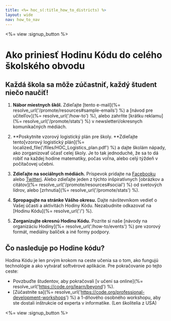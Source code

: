 ```yaml
---
title: <%= hoc_s(:title_how_to_districts) %>
layout: wide
nav: how_to_nav
---
```

<%= view :signup_button %>

# Ako priniesť Hodinu Kódu do celého školského obvodu

## Každá škola sa môže zúčastniť, každý študent niečo naučiť!

1. **Nábor miestnych škôl.** Zdieľajte [tento e-mail](%= resolve_url('/promote/resources#sample-emails') %) a [návod pre učitelľov](%= resolve_url('/how-to') %), alebo zahrňte [krátku reklamu](%= resolve_url('/promote/stats') %) v newsletteri/okresnych komunikačných médiách.

2. **Poskytnite vzorový logistický plán pre školy. **Zdieľajte tento[vzorový logistický plán](%= localized_file('/files/HOC_Logistics_plan.pdf') %) a dajte školám nápady, ako zorganizovať účasť celej školy. Je to tak jednoduché, že sa to dá robiť na každej hodine matematiky, počas voľna, alebo celý týždeň v počítačovej učebni.

3. **Zdieľajte na sociálnych médiách.** Príspevok pridajte na [Facebooku](https://www.facebook.com/sharer/sharer.php?u=http%3A%2F%2Fhourofcode.com%2Fus) alebo [Twitteri](https://twitter.com/intent/tweet?url=http%3A%2F%2Fhourofcode.com&text=I%27m%20participating%20in%20this%20year%27s%20%23HourOfCode%2C%20are%20you%3F%20%40codeorg&original_referer=https%3A%2F%2Fwww.google.com%2Furl%3Fq%3Dhttps%253A%252F%252Ftwitter.com%252Fshare%253Fhashtags%253D%2526amp%253Brelated%253Dcodeorg%2526amp%253Btext%253DI%252527m%252Bparticipating%252Bin%252Bthis%252Byear%252527s%252B%252523HourOfCode%25252C%252Bare%252Byou%25253F%252B%252540codeorg%2526amp%253Burl%253Dhttp%25253A%25252F%25252Fhourofcode.com%26sa%3DD%26sntz%3D1%26usg%3DAFQjCNE1GLTUbKZfMlEh9Aj5w0iswz6PYQ&related=codeorg&hashtags=). Alebo zdieľajte jeden z týchto inšpiratívnych [obrázkov a citátov](%= resolve_url('/promote/resources#social') %) od svetových lídrov, alebo [zrhnutia](%= resolve_url('/promote/stats') %).

4. **Spropagujte na stránke Vášho okresu.** Dajte návštevníkom vedieť o Vašej účasti a aktivitách Hodiny Kódu. Nezabudnite odkazovať na [Hodinu Kódu](%= resolve_url('/') %).

5. **Zorganizujte okresnú Hodinu Kódu.** Pozrite si naše [návody na organizáciu Hodiny](%= resolve_url('/how-to/events') %) pre vzorový formát, mediálny balíček a iné formy podpory.

## Čo nasleduje po Hodine kódu?

Hodina Kódu je len prvým krokom na ceste učenia sa o tom, ako fungujú technológie a ako vytvárať softvérové aplikácie. Pre pokračovanie po tejto ceste:

- Povzbuďte študentov, aby pokračovali [v učení sa online](%= resolve_url('https://code.org/learn/beyond') %).
- [Zúčastnite sa](%= resolve_url('https://code.org/professional-development-workshops') %) a 1-dňového osobného workshopu, aby ste dostali inštrukcie od experta v informatike. (Len školitelia z USA)

<%= view :signup_button %>